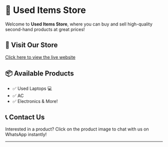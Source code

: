# 🛒 Used Items Store  

Welcome to **Used Items Store**, where you can buy and sell high-quality second-hand products at great prices!  

## 🔗 Visit Our Store  
[Click here to view the live website](https://WeSellUsedItems.github.io/used-items-store/)  

## 📦 Available Products  
- ✅ Used Laptops 💻  
- ✅ AC 
- ✅ Electronics & More!  

## 📞 Contact Us  
Interested in a product? Click on the product image to chat with us on WhatsApp instantly!  

---
